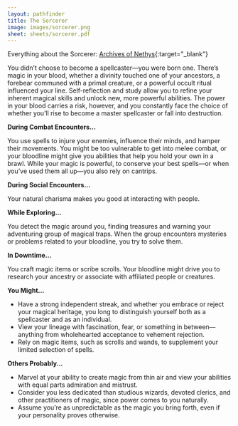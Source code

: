 ```yaml
---
layout: pathfinder
title: The Sorcerer
image: images/sorcerer.png
sheet: sheets/sorcerer.pdf
---
```


Everything about the Sorcerer: [Archives of Nethys](https://2e.aonprd.com/Classes.aspx?ID=11){:target="_blank"}

You didn’t choose to become a spellcaster—you were born one. There’s magic in your blood, whether a divinity touched one of your ancestors, a forebear communed with a primal creature, or a powerful occult ritual influenced your line. Self-reflection and study allow you to refine your inherent magical skills and unlock new, more powerful abilities. The power in your blood carries a risk, however, and you constantly face the choice of whether you’ll rise to become a master spellcaster or fall into destruction.

**During Combat Encounters...**

You use spells to injure your enemies, influence their minds, and hamper their movements. You might be too vulnerable to get into melee combat, or your bloodline might give you abilities that help you hold your own in a brawl. While your magic is powerful, to conserve your best spells—or when you’ve used them all up—you also rely on cantrips.

**During Social Encounters...**

Your natural charisma makes you good at interacting with people.

**While Exploring...**

You detect the magic around you, finding treasures and warning your adventuring group of magical traps. When the group encounters mysteries or problems related to your bloodline, you try to solve them.

**In Downtime...**

You craft magic items or scribe scrolls. Your bloodline might drive you to research your ancestry or associate with affiliated people or creatures.

**You Might...**

* Have a strong independent streak, and whether you embrace or reject your magical heritage, you long to distinguish yourself both as a spellcaster and as an individual.
* View your lineage with fascination, fear, or something in between—anything from wholehearted acceptance to vehement rejection.
* Rely on magic items, such as scrolls and wands, to supplement your limited selection of spells.

**Others Probably...**

* Marvel at your ability to create magic from thin air and view your abilities with equal parts admiration and mistrust.
* Consider you less dedicated than studious wizards, devoted clerics, and other practitioners of magic, since power comes to you naturally.
* Assume you’re as unpredictable as the magic you bring forth, even if your personality proves otherwise.
